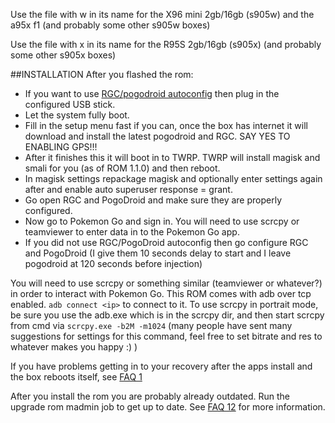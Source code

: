Use the file with w in its name for the X96 mini 2gb/16gb (s905w) and the a95x f1 (and probably some other s905w boxes)

Use the file with x in its name for the R95S 2gb/16gb (s905x) (and probably some other s905x boxes)

##INSTALLATION
After you flashed the rom:
* If you want to use [RGC/pogodroid autoconfig](https://github.com/Map-A-Droid/MAD-ATV/blob/master/README_autoconfig.md) then plug in the configured USB stick.
* Let the system fully boot.
* Fill in the setup menu fast if you can, once the box has internet it will download and install the latest pogodroid and RGC. SAY YES TO ENABLING GPS!!!
* After it finishes this it will boot in to TWRP. TWRP will install magisk and smali for you (as of ROM 1.1.0) and then reboot.
* In magisk settings repackage magisk and optionally enter settings again after and enable auto superuser response = grant.
* Go open RGC and PogoDroid and make sure they are properly configured.
* Now go to Pokemon Go and sign in. You will need to use scrcpy or teamviewer to enter data in to the Pokemon Go app.
* If you did not use RGC/PogoDroid autoconfig then go configure RGC and PogoDroid (I give them 10 seconds delay to start and I leave pogodroid at 120 seconds before injection)

You will need to use scrcpy or something similar (teamviewer or whatever?) in order to interact with Pokemon Go. This ROM comes with adb over tcp enabled. `adb connect <ip>` to connect to it. To use scrcpy in portrait mode, be sure you use the adb.exe which is in the scrcpy dir, and then start scrcpy from cmd via `scrcpy.exe -b2M -m1024` (many people have sent many suggestions for settings for this command, feel free to set bitrate and res to whatever makes you happy :) )

If you have problems getting in to your recovery after the apps install and the box reboots itself, see [FAQ 1](https://github.com/Map-A-Droid/MAD-ATV/blob/master/FAQ.md#question-1--after-i-flash-the-rom-and-it-installs-the-apps-and-then-reboots-itself-it-does-not-boot-to-the-recovery-can-you-help)

After you install the rom you are probably already outdated. Run the upgrade rom madmin job to get up to date. See [FAQ 12](https://github.com/Map-A-Droid/MAD-ATV/blob/master/FAQ.md#question-12--how-do-i-use-mad-atv-madmin-jobs) for more information.
